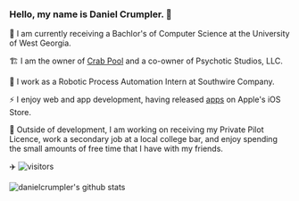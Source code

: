 ### Hello, my name is Daniel Crumpler. 👋

🏫 I am currently receiving a Bachlor's of Computer Science at the University of West Georgia.

🏗️ I am the owner of [Crab Pool](https://crabpool.us) and a co-owner of Psychotic Studios, LLC.

🏢 I work as a Robotic Process Automation Intern at Southwire Company. 

⚡ I enjoy web and app development, having released [apps](https://apps.apple.com/bt/developer/daniel-crumpler/id1524923152) on Apple's iOS Store.

💬 Outside of development, I am working on receiving my Private Pilot Licence, work a secondary job at a local college bar, and enjoy spending the small amounts of free time that I have with my friends.

✈️ ![visitors](https://visitor-badge.glitch.me/badge?page_id=danielcrumpler.danielcrumpler)

![danielcrumpler's github stats](https://github-readme-stats.vercel.app/api?username=danielcrumpler&count_private=true)

<!--
**danielcrumpler/danielcrumpler** is a ✨ _special_ ✨ repository because its `README.md` (this file) appears on your GitHub profile.

Here are some ideas to get you started:

- 🔭 I’m currently working on ...
- 🌱 I’m currently learning ...
- 👯 I’m looking to collaborate on ...
- 🤔 I’m looking for help with ...
- 💬 Ask me about ...
- 📫 How to reach me: ...
- 😄 Pronouns: ...
- ⚡ Fun fact: ...
-->
